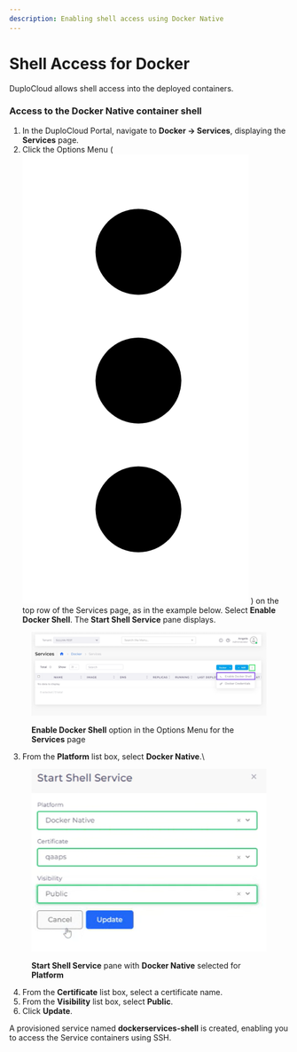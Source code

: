 ```yaml
---
description: Enabling shell access using Docker Native
---
```


# Shell Access for Docker

DuploCloud allows shell access into the deployed containers.&#x20;

### Access to the Docker Native container shell

1. In the DuploCloud Portal, navigate to **Docker -> Services**, displaying the **Services** page.
2. Click the Options Menu ( <img src="../../.gitbook/assets/Kabab_three_Vertical_dots (2).png" alt="" data-size="line"> ) on the top row of the Services page, as in the example below. Select  **Enable Docker Shell**. The **Start Shell Service** pane displays.

<div align="left">

<figure><img src="../../.gitbook/assets/screenshot-nimbusweb.me-2024.02.15-13_15_35.png" alt=""><figcaption><p><strong>Enable Docker Shell</strong> option in the Options Menu for the <strong>Services</strong> page</p></figcaption></figure>

</div>

3. From the **Platform** list box, select **Docker Native**.\


<div align="left">

<figure><img src="../../.gitbook/assets/AWS_Shell_Service.png" alt=""><figcaption><p><strong>Start Shell Service</strong> pane with <strong>Docker Native</strong> selected for <strong>Platform</strong></p></figcaption></figure>

</div>

4. From the **Certificate** list box, select a certificate name.
5. From the **Visibility** list box, select **Public**.&#x20;
6. Click **Update**.

A provisioned service named **dockerservices-shell** is created, enabling you to access the Service containers using SSH.
